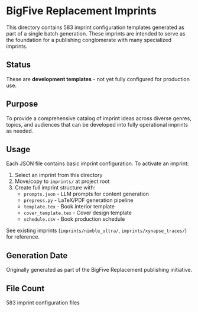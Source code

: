 # BigFive Replacement Imprints

This directory contains 583 imprint configuration templates generated as part of a single batch generation. These imprints are intended to serve as the foundation for a publishing conglomerate with many specialized imprints.

## Status

These are **development templates** - not yet fully configured for production use.

## Purpose

To provide a comprehensive catalog of imprint ideas across diverse genres, topics, and audiences that can be developed into fully operational imprints as needed.

## Usage

Each JSON file contains basic imprint configuration. To activate an imprint:

1. Select an imprint from this directory
2. Move/copy to `imprints/` at project root
3. Create full imprint structure with:
   - `prompts.json` - LLM prompts for content generation
   - `prepress.py` - LaTeX/PDF generation pipeline
   - `template.tex` - Book interior template
   - `cover_template.tex` - Cover design template
   - `schedule.csv` - Book production schedule

See existing imprints (`imprints/nimble_ultra/`, `imprints/xynapse_traces/`) for reference.

## Generation Date

Originally generated as part of the BigFive Replacement publishing initiative.

## File Count

583 imprint configuration files